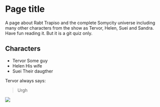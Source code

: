 # Page title
A page about Rabt Trapiso and the complete Somycity universe including many other characters from the show as Tervor, Helen, Suei and Sandra. Have fun reading it. But it is a git quiz only.

## Characters
* Tervor Some guy
* Helen His wife
* Suei Their daugther

Tervor always says:
> Urgh

<img src="https://images.freeimages.com/images/small-previews/1f8/delicate-arch-1-1391746.jpg"/>


